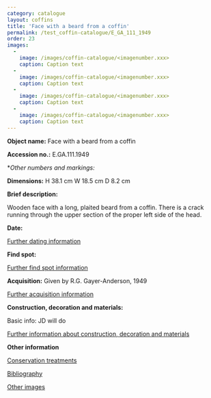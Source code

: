 ```yaml
---
category: catalogue
layout: coffins
title: 'Face with a beard from a coffin'
permalink: /test_coffin-catalogue/E_GA_111_1949
order: 23
images: 
  -
    image: /images/coffin-catalogue/<imagenumber.xxx>
    caption: Caption text
  -
    image: /images/coffin-catalogue/<imagenumber.xxx>
    caption: Caption text
  -
    image: /images/coffin-catalogue/<imagenumber.xxx>
    caption: Caption text
  -
    image: /images/coffin-catalogue/<imagenumber.xxx>
    caption: Caption text
---
```


**Object name:** 
Face with a beard from a coffin

**Accession no.:** 
E.GA.111.1949

**Other numbers and markings:*
<other numbers etc.>

**Dimensions:** 
H 38.1 cm
W 18.5 cm
D 8.2 cm

**Brief description:** 

Wooden face with a long, plaited beard from a coffin. There is a crack running through the upper section of the proper left side of the head.

**Date:**
<Basic date info>

[Further dating information](/catalogue_extras/E_GA_111_1949_dating)

**Find spot:**
<Basic find spot information>

[Further find spot information](/catalogue_extras/E_GA_111_1949_findspot)

**Acquisition:**
Given by R.G. Gayer-Anderson, 1949

[Further acquisition information](/catalogue_extras/E_GA_111_1949_acquisition)

**Construction, decoration and materials:**

Basic info: JD will do

[Further information about construction, decoration and materials](/catalogue_extras/E_GA_111_1949_materials)


**Other information**

[Conservation treatments](/catalogue_extras/E_GA_111_1949_conservation)

[Bibliography](/catalogue_extras/E_GA_111_1949_bibliography)

[Other images](/catalogue_extras/E_GA_111_1949_imagesheet)

